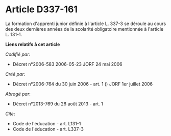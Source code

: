 # Article D337-161

La formation d'apprenti junior définie à l'article L. 337-3 se déroule au cours des deux dernières années de la scolarité
obligatoire mentionnée à l'article L. 131-1.

**Liens relatifs à cet article**

_Codifié par_:

  - Décret n°2006-583 2006-05-23 JORF 24 mai 2006

_Créé par_:

  - Décret n°2006-764 du 30 juin 2006 - art. 1 () JORF 1er juillet 2006

_Abrogé par_:

  - Décret n°2013-769 du 26 août 2013 - art. 1

_Cite_:

  - Code de l'éducation - art. L131-1
  - Code de l'éducation - art. L337-3
